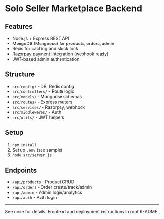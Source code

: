 # Solo Seller Marketplace Backend

## Features
- Node.js + Express REST API
- MongoDB (Mongoose) for products, orders, admin
- Redis for caching and stock lock
- Razorpay payment integration (webhook ready)
- JWT-based admin authentication

## Structure
- `src/config/` - DB, Redis config
- `src/controllers/` - Route logic
- `src/models/` - Mongoose schemas
- `src/routes/` - Express routers
- `src/services/` - Razorpay, webhook
- `src/middlewares/` - Auth
- `src/utils/` - JWT helpers

## Setup
1. `npm install`
2. Set up `.env` (see sample)
3. `node src/server.js`

## Endpoints
- `/api/products` - Product CRUD
- `/api/orders` - Order create/track/admin
- `/api/admin` - Admin login/analytics
- `/api/auth` - Auth login

---

See code for details. Frontend and deployment instructions in root README.
